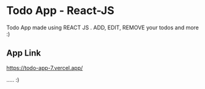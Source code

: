 # Todo App - React-JS

Todo App made using REACT JS . ADD, EDIT, REMOVE your todos and more :)

## App Link

https://todo-app-7.vercel.app/

..... :)  




